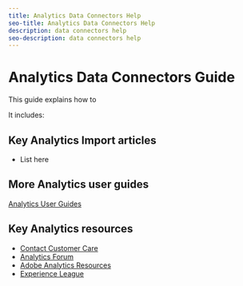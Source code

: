 ```yaml
---
title: Analytics Data Connectors Help
seo-title: Analytics Data Connectors Help
description: data connectors help
seo-description: data connectors help
---
```


# Analytics Data Connectors Guide

This guide explains how to

It includes:


## Key Analytics Import articles

* List here

## More Analytics user guides

[Analytics User Guides](/help/landing/home.md)

## Key Analytics resources

* [Contact Customer Care](https://helpx.adobe.com/contact/enterprise-support.ec.html)
* [Analytics Forum](https://forums.adobe.com/community/experience-cloud/analytics-cloud/analytics)
* [Adobe Analytics Resources](https://forums.adobe.com/message/10660755)
* [Experience League](https://landing.adobe.com/experience-league/)

